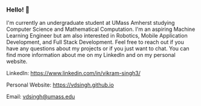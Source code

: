 ### Hello! 👋
I'm currently an undergraduate student at UMass Amherst studying Computer Science and Mathematical Computation. I'm an aspiring Machine Learning Engineer but am also interested in Robotics, Mobile Application Development, and Full Stack Development. Feel free to reach out if you have any questions about my projects or if you just want to chat. You can find more information about me on my LinkedIn and on my personal website.

LinkedIn: https://www.linkedin.com/in/vikram-singh3/

Personal Website: https://vdsingh.github.io

Email: vdsingh@umass.edu

